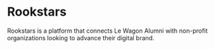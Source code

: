 <html>
  <h1>Rookstars</h1>
  <a href="www.rookstars.eu"></a>
  <p>Rookstars is a platform that connects Le Wagon Alumni with non-profit organizations looking to advance their digital brand.</p>
</html>
